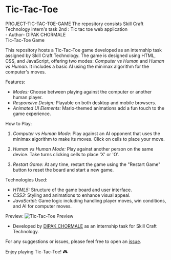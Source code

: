 # Tic-Tac-Toe
PROJECT-TIC-TAC-TOE-GAME
The repository consists Skill Craft Technology intern's task 2nd : Tic tac toe web application
<br> - Author- DIPAK CHORMALE
<br> Tic-Tac-Toe Game

This repository hosts a Tic-Tac-Toe game developed as an internship task assigned by Skill Craft Technology. The game is designed using HTML, CSS, and JavaScript, offering two modes: *Computer vs Human* and *Human vs Human*. It includes a basic AI using the minimax algorithm for the computer's moves.

 Features:
- *Modes:* Choose between playing against the computer or another human player.
- *Responsive Design:* Playable on both desktop and mobile browsers.
- *Animated UI Elements:* Mario-themed animations add a fun touch to the game experience.

 How to Play:
1. *Computer vs Human Mode:* Play against an AI opponent that uses the minimax algorithm to make its moves. Click on cells to place your move.
   
2. *Human vs Human Mode:* Play against another person on the same device. Take turns clicking cells to place 'X' or 'O'.

3. *Restart Game:* At any time, restart the game using the "Restart Game" button to reset the board and start a new game.

Technologies Used:
- *HTML5:* Structure of the game board and user interface.
- *CSS3:* Styling and animations to enhance visual appeal.
- *JavaScript:* Game logic including handling player moves, win conditions, and AI for computer moves.

 Preview:
![Tic-Tac-Toe Preview]()





- Developed by [DIPAK CHORMALE](https://github.com/Dipak28-it) as an internship task for Skill Craft Technology.

For any suggestions or issues, please feel free to open an [issue](https://github.com/Dipak28-it).

Enjoy playing Tic-Tac-Toe! 🎮
